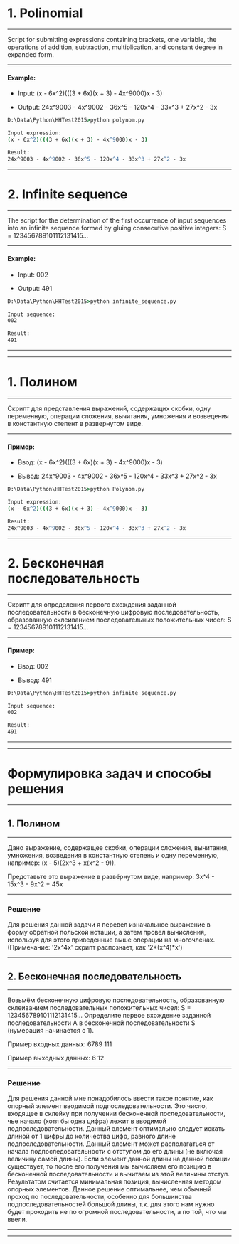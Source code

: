 # 1. Polinomial #
- - - -
Script for submitting expressions containing brackets, one variable, the operations of addition, subtraction, multiplication, and constant degree in expanded form.
- - - -
#### Example: ####

- Input:
(x - 6x^2)(((3 + 6x)(x + 3) - 4x^9000)x - 3)

- Output:
24x^9003 - 4x^9002 - 36x^5 - 120x^4 - 33x^3 + 27x^2 - 3x

```cmd
D:\Data\Python\HHTest2015>python polynom.py

Input expression:
(x - 6x^2)(((3 + 6x)(x + 3) - 4x^9000)x - 3)

Result:
24x^9003 - 4x^9002 - 36x^5 - 120x^4 - 33x^3 + 27x^2 - 3x
```

- - - -
# 2. Infinite sequence #
- - - -
The script for the determination of the first occurrence of input sequences into an infinite sequence formed by gluing consecutive positive integers: S = 123456789101112131415...
- - - -
#### Example: ####

- Input:
002

- Output:
491

```cmd
D:\Data\Python\HHTest2015>python infinite_sequence.py

Input sequence:
002

Result:
491
```
- - - -
- - - -

# 1. Полином #
- - - -
Скрипт для представления выражений, содержащих скобки, одну переменную, операции сложения, вычитания, умножения и возведения в константную степент в развернутом виде.
- - - -
#### Пример: ####

- Ввод:
(x - 6x^2)(((3 + 6x)(x + 3) - 4x^9000)x - 3)

- Вывод:
24x^9003 - 4x^9002 - 36x^5 - 120x^4 - 33x^3 + 27x^2 - 3x

```cmd
D:\Data\Python\HHTest2015>python Polynom.py

Input expression:
(x - 6x^2)(((3 + 6x)(x + 3) - 4x^9000)x - 3)

Result:
24x^9003 - 4x^9002 - 36x^5 - 120x^4 - 33x^3 + 27x^2 - 3x
```

- - - -

# 2. Бесконечная последовательность #
- - - -
Скрипт для определения первого вхождения заданной последовательности в бесконечную цифровую последовательность, образованную склеиванием последовательных положительных чисел: S = 123456789101112131415...
- - - -
#### Пример: ####

- Ввод:
002

- Вывод:
491

```cmd
D:\Data\Python\HHTest2015>python infinite_sequence.py

Input sequence:
002

Result:
491
```
- - - -
- - - -
# Формулировка задач и способы решения #
- - - -
## 1. Полином ##
- - - -
Дано выражение, содержащее скобки, операции сложения, вычитания, умножения, возведения в константную степень и одну переменную, например: (x - 5)(2x^3 + x(x^2 - 9)).

Представьте это выражение в развёрнутом виде, например: 3x^4 - 15x^3 - 9x^2 + 45x
- - - -
### Решение ###
Для решения данной задачи я перевел изначальное выражение в форму обратной польской нотации, а затем провел вычисления, используя для этого приведенные выше операции на многочленах. (Примечание: '2x^4x' скрипт распознает, как '2*(x^4)*x')

- - - -
## 2. Бесконечная последовательность ##
- - - -
Возьмём бесконечную цифровую последовательность, образованную склеиванием последовательных положительных чисел: S = 123456789101112131415...
Определите первое вхождение заданной последовательности A в бесконечной последовательности S (нумерация начинается с 1).

Пример входных данных:
6789
111

Пример выходных данных:
6
12

- - - -
### Решение ###
Для решения данной мне понадобилось ввести такое понятие, как опорный элемент вводимой подпоследовательности. Это число, входящее в склейку при получении бесконечной последовательности, чье начало (хотя бы одна цифра) лежит в вводимой подпоследовательности. Данный элемент оптимально следует искать длиной от 1 цифры до количества цифр, равного длине подпоследовательности. Данный элемент может располагаться от начала подпоследовательности с отступом до его длины (не включая величину самой длины). Если элемент данной длины на данной позиции существует, то после его получения мы вычисляем его позицию в бесконечной последовательности и вычитаем из этой величины отступ. Результатом считается минимальная позиция, вычисленная методом опорных элементов. 
Данное решение оптимальнее, чем обычный проход по последовательности, особенно для большинства подпоследовательностей большой длины, т.к. для этого нам нужно будет проходить не по огромной последовательности, а по той, что мы ввели.
- - - -
- - - -
